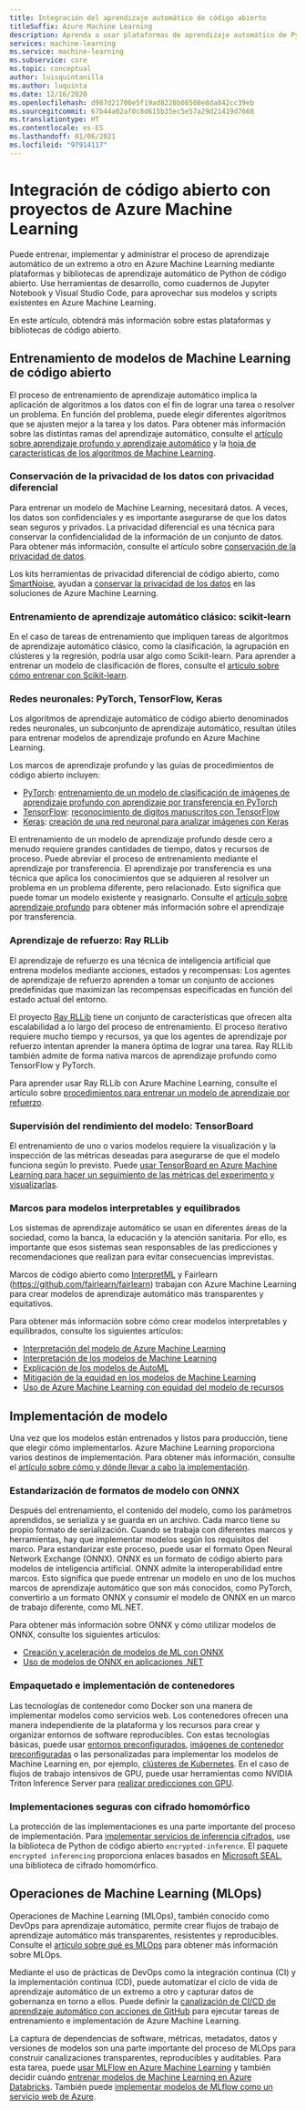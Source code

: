 ```yaml
---
title: Integración del aprendizaje automático de código abierto
titleSuffix: Azure Machine Learning
description: Aprenda a usar plataformas de aprendizaje automático de Python de código abierto para entrenar, implementar y administrar soluciones completas de aprendizaje automático en Azure Machine Learning.
services: machine-learning
ms.service: machine-learning
ms.subservice: core
ms.topic: conceptual
author: luisquintanilla
ms.author: luquinta
ms.date: 12/16/2020
ms.openlocfilehash: d987d21700e5f19ad8228b08508e8da842cc39eb
ms.sourcegitcommit: 67b44a02af0c8d615b35ec5e57a29d21419d7668
ms.translationtype: HT
ms.contentlocale: es-ES
ms.lasthandoff: 01/06/2021
ms.locfileid: "97914117"
---
```

# <a name="open-source-integration-with-azure-machine-learning-projects"></a>Integración de código abierto con proyectos de Azure Machine Learning

Puede entrenar, implementar y administrar el proceso de aprendizaje automático de un extremo a otro en Azure Machine Learning mediante plataformas y bibliotecas de aprendizaje automático de Python de código abierto.  Use herramientas de desarrollo, como cuadernos de Jupyter Notebook y Visual Studio Code, para aprovechar sus modelos y scripts existentes en Azure Machine Learning.  

En este artículo, obtendrá más información sobre estas plataformas y bibliotecas de código abierto.

## <a name="train-open-source-machine-learning-models"></a>Entrenamiento de modelos de Machine Learning de código abierto

El proceso de entrenamiento de aprendizaje automático implica la aplicación de algoritmos a los datos con el fin de lograr una tarea o resolver un problema. En función del problema, puede elegir diferentes algoritmos que se ajusten mejor a la tarea y los datos. Para obtener más información sobre las distintas ramas del aprendizaje automático, consulte el [artículo sobre aprendizaje profundo y aprendizaje automático](./concept-deep-learning-vs-machine-learning.md) y la [hoja de características de los algoritmos de Machine Learning](algorithm-cheat-sheet.md).

### <a name="preserve-data-privacy-using-differential-privacy"></a>Conservación de la privacidad de los datos con privacidad diferencial

Para entrenar un modelo de Machine Learning, necesitará datos. A veces, los datos son confidenciales y es importante asegurarse de que los datos sean seguros y privados. La privacidad diferencial es una técnica para conservar la confidencialidad de la información de un conjunto de datos. Para obtener más información, consulte el artículo sobre [conservación de la privacidad de datos](concept-differential-privacy.md). 

Los kits herramientas de privacidad diferencial de código abierto, como [SmartNoise](https://github.com/opendifferentialprivacy/smartnoise-core-python), ayudan a [conservar la privacidad de los datos](how-to-differential-privacy.md) en las soluciones de Azure Machine Learning.

### <a name="classical-machine-learning-scikit-learn"></a>Entrenamiento de aprendizaje automático clásico: scikit-learn

En el caso de tareas de entrenamiento que impliquen tareas de algoritmos de aprendizaje automático clásico, como la clasificación, la agrupación en clústeres y la regresión, podría usar algo como Scikit-learn. Para aprender a entrenar un modelo de clasificación de flores, consulte el [artículo sobre cómo entrenar con Scikit-learn](how-to-train-scikit-learn.md).

### <a name="neural-networks-pytorch-tensorflow-keras"></a>Redes neuronales: PyTorch, TensorFlow, Keras

Los algoritmos de aprendizaje automático de código abierto denominados redes neuronales, un subconjunto de aprendizaje automático, resultan útiles para entrenar modelos de aprendizaje profundo en Azure Machine Learning.

Los marcos de aprendizaje profundo y las guías de procedimientos de código abierto incluyen:

 *  [PyTorch](https://github.com/pytorch/pytorch): [entrenamiento de un modelo de clasificación de imágenes de aprendizaje profundo con aprendizaje por transferencia en PyTorch](how-to-train-pytorch.md) 
 *  [TensorFlow](https://github.com/tensorflow/tensorflow): [reconocimiento de dígitos manuscritos con TensorFlow](how-to-train-tensorflow.md)
 *  [Keras](https://github.com/keras-team/keras): [creación de una red neuronal para analizar imágenes con Keras](how-to-train-keras.md)

El entrenamiento de un modelo de aprendizaje profundo desde cero a menudo requiere grandes cantidades de tiempo, datos y recursos de proceso. Puede abreviar el proceso de entrenamiento mediante el aprendizaje por transferencia. El aprendizaje por transferencia es una técnica que aplica los conocimientos que se adquieren al resolver un problema en un problema diferente, pero relacionado. Esto significa que puede tomar un modelo existente y reasignarlo. Consulte el [artículo sobre aprendizaje profundo](concept-deep-learning-vs-machine-learning.md#transfer-learning) para obtener más información sobre el aprendizaje por transferencia.

### <a name="reinforcement-learning-ray-rllib"></a>Aprendizaje de refuerzo: Ray RLLib

El aprendizaje de refuerzo es una técnica de inteligencia artificial que entrena modelos mediante acciones, estados y recompensas: Los agentes de aprendizaje de refuerzo aprenden a tomar un conjunto de acciones predefinidas que maximizan las recompensas especificadas en función del estado actual del entorno. 

El proyecto [Ray RLLib](https://github.com/ray-project/ray) tiene un conjunto de características que ofrecen alta escalabilidad a lo largo del proceso de entrenamiento. El proceso iterativo requiere mucho tiempo y recursos, ya que los agentes de aprendizaje por refuerzo intentan aprender la manera óptima de lograr una tarea.  Ray RLLib también admite de forma nativa marcos de aprendizaje profundo como TensorFlow y PyTorch.  

Para aprender usar Ray RLLib con Azure Machine Learning, consulte el artículo sobre [procedimientos para entrenar un modelo de aprendizaje por refuerzo](how-to-use-reinforcement-learning.md).

### <a name="monitor-model-performance-tensorboard"></a>Supervisión del rendimiento del modelo: TensorBoard

El entrenamiento de uno o varios modelos requiere la visualización y la inspección de las métricas deseadas para asegurarse de que el modelo funciona según lo previsto. Puede [usar TensorBoard en Azure Machine Learning para hacer un seguimiento de las métricas del experimento y visualizarlas](./how-to-monitor-tensorboard.md).

### <a name="frameworks-for-interpretable-and-fair-models"></a>Marcos para modelos interpretables y equilibrados

Los sistemas de aprendizaje automático se usan en diferentes áreas de la sociedad, como la banca, la educación y la atención sanitaria. Por ello, es importante que esos sistemas sean responsables de las predicciones y recomendaciones que realizan para evitar consecuencias imprevistas.

Marcos de código abierto como [InterpretML](https://github.com/interpretml/interpret/) y Fairlearn (https://github.com/fairlearn/fairlearn) trabajan con Azure Machine Learning para crear modelos de aprendizaje automático más transparentes y equitativos.

Para obtener más información sobre cómo crear modelos interpretables y equilibrados, consulte los siguientes artículos:

- [Interpretación del modelo de Azure Machine Learning](how-to-machine-learning-interpretability.md)
- [Interpretación de los modelos de Machine Learning](how-to-machine-learning-interpretability-aml.md)
- [Explicación de los modelos de AutoML](how-to-machine-learning-interpretability-automl.md)
- [Mitigación de la equidad en los modelos de Machine Learning](concept-fairness-ml.md)
- [Uso de Azure Machine Learning con equidad del modelo de recursos](how-to-machine-learning-fairness-aml.md)

## <a name="model-deployment"></a>Implementación de modelo

Una vez que los modelos están entrenados y listos para producción, tiene que elegir cómo implementarlos. Azure Machine Learning proporciona varios destinos de implementación. Para obtener más información, consulte el [artículo sobre cómo y dónde llevar a cabo la implementación](./how-to-deploy-and-where.md).

### <a name="standardize-model-formats-with-onnx"></a>Estandarización de formatos de modelo con ONNX

Después del entrenamiento, el contenido del modelo, como los parámetros aprendidos, se serializa y se guarda en un archivo. Cada marco tiene su propio formato de serialización. Cuando se trabaja con diferentes marcos y herramientas, hay que implementar modelos según los requisitos del marco. Para estandarizar este proceso, puede usar el formato Open Neural Network Exchange (ONNX). ONNX es un formato de código abierto para modelos de inteligencia artificial. ONNX admite la interoperabilidad entre marcos. Esto significa que puede entrenar un modelo en uno de los muchos marcos de aprendizaje automático que son más conocidos, como PyTorch, convertirlo a un formato ONNX y consumir el modelo de ONNX en un marco de trabajo diferente, como ML.NET.

Para obtener más información sobre ONNX y cómo utilizar modelos de ONNX, consulte los siguientes artículos:

- [Creación y aceleración de modelos de ML con ONNX](concept-onnx.md)
- [Uso de modelos de ONNX en aplicaciones .NET](how-to-use-automl-onnx-model-dotnet.md)

### <a name="package-and-deploy-models-as-containers"></a>Empaquetado e implementación de contenedores

Las tecnologías de contenedor como Docker son una manera de implementar modelos como servicios web. Los contenedores ofrecen una manera independiente de la plataforma y los recursos para crear y organizar entornos de software reproducibles. Con estas tecnologías básicas, puede usar [entornos preconfigurados](./how-to-use-environments.md), [imágenes de contenedor preconfiguradas](./how-to-deploy-custom-docker-image.md) o las personalizadas para implementar los modelos de Machine Learning en, por ejemplo, [clústeres de Kubernetes](./how-to-deploy-azure-kubernetes-service.md?tabs=python). En el caso de flujos de trabajo intensivos de GPU, puede usar herramientas como NVIDIA Triton Inference Server para [realizar predicciones con GPU](how-to-deploy-with-triton.md?tabs=python).

### <a name="secure-deployments-with-homomorphic-encryption"></a>Implementaciones seguras con cifrado homomórfico

La protección de las implementaciones es una parte importante del proceso de implementación. Para [implementar servicios de inferencia cifrados](how-to-homomorphic-encryption-seal.md), use la biblioteca de Python de código abierto `encrypted-inference`. El paquete `encrypted inferencing` proporciona enlaces basados en [Microsoft SEAL](https://github.com/Microsoft/SEAL), una biblioteca de cifrado homomórfico.

## <a name="machine-learning-operations-mlops"></a>Operaciones de Machine Learning (MLOps)

Operaciones de Machine Learning (MLOps), también conocido como DevOps para aprendizaje automático, permite crear flujos de trabajo de aprendizaje automático más transparentes, resistentes y reproducibles. Consulte el [artículo sobre qué es MLOps](./concept-model-management-and-deployment.md) para obtener más información sobre MLOps. 

Mediante el uso de prácticas de DevOps como la integración continua (CI) y la implementación continua (CD), puede automatizar el ciclo de vida de aprendizaje automático de un extremo a otro y capturar datos de gobernanza en torno a ellos. Puede definir la [canalización de CI/CD de aprendizaje automático con acciones de GitHub](./how-to-github-actions-machine-learning.md) para ejecutar tareas de entrenamiento e implementación de Azure Machine Learning. 

La captura de dependencias de software, métricas, metadatos, datos y versiones de modelos son una parte importante del proceso de MLOps para construir canalizaciones transparentes, reproducibles y auditables. Para esta tarea, puede [usar MLFlow en Azure Machine Learning](how-to-use-mlflow.md) y también decidir cuándo [entrenar modelos de Machine Learning en Azure Databricks](./how-to-use-mlflow-azure-databricks.md). También puede [implementar modelos de MLflow como un servicio web de Azure](how-to-deploy-mlflow-models.md). 

